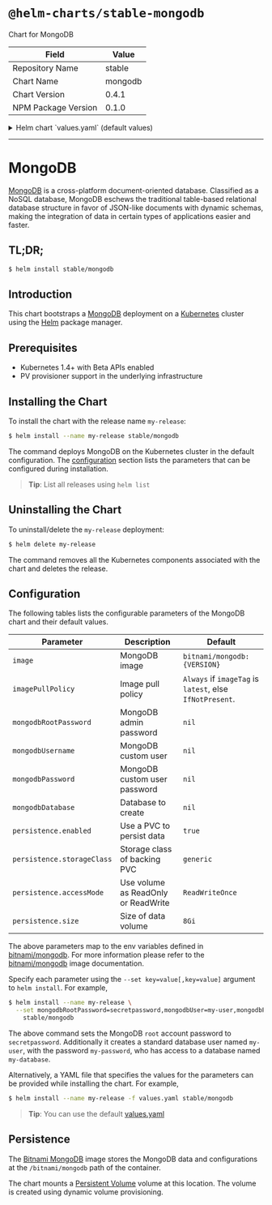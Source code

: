 # `@helm-charts/stable-mongodb`

Chart for MongoDB

| Field               | Value   |
| ------------------- | ------- |
| Repository Name     | stable  |
| Chart Name          | mongodb |
| Chart Version       | 0.4.1   |
| NPM Package Version | 0.1.0   |

<details>

<summary>Helm chart `values.yaml` (default values)</summary>

```yaml
## Bitnami MongoDB image version
## ref: https://hub.docker.com/r/bitnami/mongodb/tags/
##
image: bitnami/mongodb:3.2.11-r1

## Specify a imagePullPolicy
## 'Always' if imageTag is 'latest', else set to 'IfNotPresent'
## ref: http://kubernetes.io/docs/user-guide/images/#pre-pulling-images
##
# imagePullPolicy:

## MongoDB admin password
## ref: https://github.com/bitnami/bitnami-docker-mongodb/blob/master/README.md#setting-the-root-password-on-first-run
##
# mongodbRootPassword:

## MongoDB custom user and database
## ref: https://github.com/bitnami/bitnami-docker-mongodb/blob/master/README.md#creating-a-user-and-database-on-first-run
##
# mongodbUsername:
# mongodbPassword:
# mongodbDatabase:

## Enable persistence using Persistent Volume Claims
## ref: http://kubernetes.io/docs/user-guide/persistent-volumes/
##
persistence:
  enabled: true
  storageClass: generic
  accessMode: ReadWriteOnce
  size: 8Gi

## Configure resource requests and limits
## ref: http://kubernetes.io/docs/user-guide/compute-resources/
##
resources:
  requests:
    memory: 256Mi
    cpu: 100m
```

</details>

---

# MongoDB

[MongoDB](https://www.mongodb.com/) is a cross-platform document-oriented database. Classified as a NoSQL database, MongoDB eschews the traditional table-based relational database structure in favor of JSON-like documents with dynamic schemas, making the integration of data in certain types of applications easier and faster.

## TL;DR;

```bash
$ helm install stable/mongodb
```

## Introduction

This chart bootstraps a [MongoDB](https://github.com/bitnami/bitnami-docker-mongodb) deployment on a [Kubernetes](http://kubernetes.io) cluster using the [Helm](https://helm.sh) package manager.

## Prerequisites

- Kubernetes 1.4+ with Beta APIs enabled
- PV provisioner support in the underlying infrastructure

## Installing the Chart

To install the chart with the release name `my-release`:

```bash
$ helm install --name my-release stable/mongodb
```

The command deploys MongoDB on the Kubernetes cluster in the default configuration. The [configuration](#configuration) section lists the parameters that can be configured during installation.

> **Tip**: List all releases using `helm list`

## Uninstalling the Chart

To uninstall/delete the `my-release` deployment:

```bash
$ helm delete my-release
```

The command removes all the Kubernetes components associated with the chart and deletes the release.

## Configuration

The following tables lists the configurable parameters of the MongoDB chart and their default values.

| Parameter                  | Description                         | Default                                                  |
| -------------------------- | ----------------------------------- | -------------------------------------------------------- |
| `image`                    | MongoDB image                       | `bitnami/mongodb:{VERSION}`                              |
| `imagePullPolicy`          | Image pull policy                   | `Always` if `imageTag` is `latest`, else `IfNotPresent`. |
| `mongodbRootPassword`      | MongoDB admin password              | `nil`                                                    |
| `mongodbUsername`          | MongoDB custom user                 | `nil`                                                    |
| `mongodbPassword`          | MongoDB custom user password        | `nil`                                                    |
| `mongodbDatabase`          | Database to create                  | `nil`                                                    |
| `persistence.enabled`      | Use a PVC to persist data           | `true`                                                   |
| `persistence.storageClass` | Storage class of backing PVC        | `generic`                                                |
| `persistence.accessMode`   | Use volume as ReadOnly or ReadWrite | `ReadWriteOnce`                                          |
| `persistence.size`         | Size of data volume                 | `8Gi`                                                    |

The above parameters map to the env variables defined in [bitnami/mongodb](http://github.com/bitnami/bitnami-docker-mongodb). For more information please refer to the [bitnami/mongodb](http://github.com/bitnami/bitnami-docker-mongodb) image documentation.

Specify each parameter using the `--set key=value[,key=value]` argument to `helm install`. For example,

```bash
$ helm install --name my-release \
  --set mongodbRootPassword=secretpassword,mongodbUser=my-user,mongodbPassword=my-password,mongodbDatabase=my-database \
    stable/mongodb
```

The above command sets the MongoDB `root` account password to `secretpassword`. Additionally it creates a standard database user named `my-user`, with the password `my-password`, who has access to a database named `my-database`.

Alternatively, a YAML file that specifies the values for the parameters can be provided while installing the chart. For example,

```bash
$ helm install --name my-release -f values.yaml stable/mongodb
```

> **Tip**: You can use the default [values.yaml](values.yaml)

## Persistence

The [Bitnami MongoDB](https://github.com/bitnami/bitnami-docker-mongodb) image stores the MongoDB data and configurations at the `/bitnami/mongodb` path of the container.

The chart mounts a [Persistent Volume](kubernetes.io/docs/user-guide/persistent-volumes/) volume at this location. The volume is created using dynamic volume provisioning.
